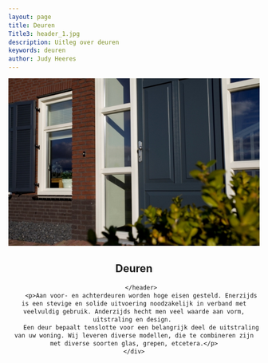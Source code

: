 ```yaml
---
layout: page
title: Deuren
Title3: header_1.jpg
description: Uitleg over deuren
keywords: deuren
author: Judy Heeres
---
```

<article class="blog full">
    <div class="image">
        <img src="/img/deur.jpg" alt="Header aypen">
    </div>
    <!-- Inner -->
    <div class="inner">
        <header>
            <h1>Deuren</h1>
          
        </header>
        <p>Aan voor- en achterdeuren worden hoge eisen gesteld. Enerzijds is een stevige en solide uitvoering noodzakelijk in verband met veelvuldig gebruik. Anderzijds hecht men veel waarde aan vorm, uitstraling en design. 
        Een deur bepaalt tenslotte voor een belangrijk deel de uitstraling van uw woning. Wij leveren diverse modellen, die te combineren zijn met diverse soorten glas, grepen, etcetera.</p>
    </div>
</article>